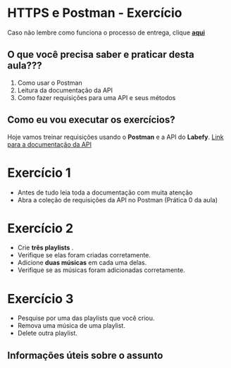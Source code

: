 # HTTPS e Postman - Exercício

Caso não lembre como funciona o processo de entrega, clique [**aqui**](https://github.com/labenuexercicios/instrucoes-entrega)

## O que você precisa saber e praticar desta aula???
1. Como usar o Postman
2. Leitura da documentação da API
3. Como fazer requisições para uma API e seus métodos


## Como eu vou executar os exercícios?
Hoje vamos treinar requisições usando o **Postman** e a API do **Labefy**.
[Link para a documentação da API](https://documenter.getpostman.com/view/7549981/SztBc8eT?version=latest)


# Exercício 1
- Antes de tudo leia toda a documentação com muita atenção
- Abra a coleção de requisições da API no Postman (Prática 0 da aula)

# Exercício 2
- Crie **três playlists** .
- Verifique se elas foram criadas corretamente.
- Adicione **duas músicas** em cada uma delas.
- Verifique se as músicas foram adicionadas corretamente.


# Exercício 3
- Pesquise por uma das playlists que você criou.
- Remova uma música de uma playlist.
- Delete outra playlist.


## Informações úteis sobre o assunto


